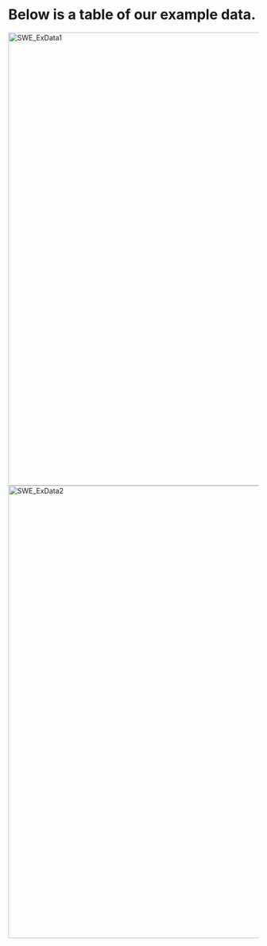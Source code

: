 # Below is a table of our example data.
<img width="912" alt="SWE_ExData1" src="https://github.com/Lcariota/SWE_Project/assets/146140826/e91b24c2-144e-4301-a63b-0c0e926a99f7">
<img width="911" alt="SWE_ExData2" src="https://github.com/Lcariota/SWE_Project/assets/146140826/d1e9a6ee-8978-46f8-bd3d-d6ab78d5ab0f">

